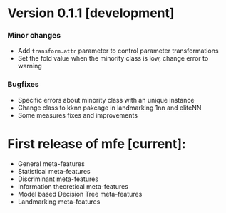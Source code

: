 # Version 0.1.1 [development]

### Minor changes
* Add `transform.attr` parameter to control parameter transformations
* Set the fold value when the minority class is low, change error to warning

### Bugfixes
* Specific errors about minority class with an unique instance
* Change class to kknn pakcage in landmarking 1nn and eliteNN
* Some measures fixes and improvements

# First release of **mfe** [current]:

* General meta-features
* Statistical meta-features
* Discriminant meta-features
* Information theoretical meta-features
* Model based Decision Tree meta-features
* Landmarking meta-features

